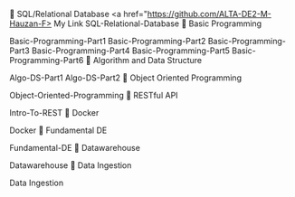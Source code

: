 📓 SQL/Relational Database
<a href="https://github.com/ALTA-DE2-M-Hauzan-F> My Link </a>
SQL-Relational-Database
📔 Basic Programming

Basic-Programming-Part1
Basic-Programming-Part2
Basic-Programming-Part3
Basic-Programming-Part4
Basic-Programming-Part5
Basic-Programming-Part6
📘 Algorithm and Data Structure

Algo-DS-Part1
Algo-DS-Part2
📗 Object Oriented Programming

Object-Oriented-Programming
📙 RESTful API

Intro-To-REST
📙 Docker

Docker
📙 Fundamental DE

Fundamental-DE
📙 Datawarehouse

Datawarehouse
📙 Data Ingestion

Data Ingestion
